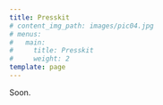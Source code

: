 ```yaml
---
title: Presskit
# content_img_path: images/pic04.jpg
# menus:
#   main:
#     title: Presskit
#     weight: 2
template: page
---
```


Soon.
